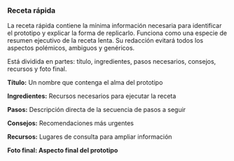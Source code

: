 ### **Receta rápida**

La receta rápida contiene la mínima información necesaria para identificar el prototipo y explicar la forma de replicarlo. Funciona como una especie de resumen ejecutivo de la receta lenta. Su redacción evitará todos los aspectos polémicos, ambiguos y genéricos.

Está dividida en partes: título, ingredientes, pasos necesarios, consejos, recursos y foto final.

**Título:** Un nombre que contenga el alma del prototipo

**Ingredientes:** Recursos necesarios para ejecutar la receta

**Pasos:** Descripción directa de la secuencia de pasos a seguir

**Consejos:** Recomendaciones más urgentes

**Recursos:** Lugares de consulta para ampliar información

**Foto final: Aspecto final del prototipo**

